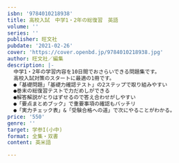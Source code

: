 ```yaml
---
isbn: '9784010218938'
title: 高校入試　中学1・2年の総復習　英語
volume: ''
series: ''
publisher: 旺文社
pubdate: '2021-02-26'
cover: 'https://cover.openbd.jp/9784010218938.jpg'
author: 旺文社／編集
description: |-
  中学1・2年の学習内容を10日間でおさらいできる問題集です。
  高校入試対策のスタートに最適の1冊です。
  ●「基礎問題」「基礎力確認テスト」の2ステップで取り組みやすい
  ●巻末の総復習テストで力だめしができる
  ●解答解説がとりはずせるので答え合わせがしやすい
  ●「要点まとめブック」で重要事項の確認もバッチリ
  ●「実力チェック表」&「受験合格への道」で次にやることがわかる。
price: '550'
genre: ''
target: 学参I(小中)
format: 全集・双書
content: 英米語

---
```

